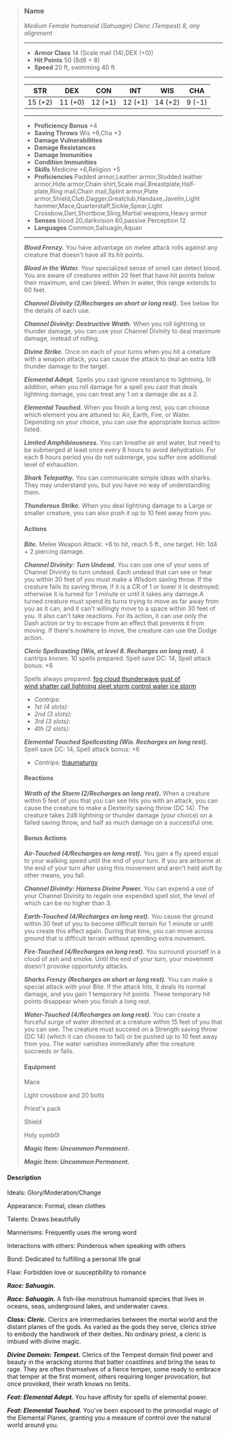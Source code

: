>### Name
>*Medium Female humanoid (Sahuagin) Cleric (Tempest) 8, any alignment*
>___
>- **Armor Class** 14 (Scale mail (14),DEX (+0))
>- **Hit Points** 50 (8d8 + 8)
>- **Speed** 20 ft, swimming 40 ft
>___
>|**STR**|**DEX**|**CON**|**INT**|**WIS**|**CHA**|
>|:-:|:-:|:-:|:-:|:-:|:-:|
>|15 (+2)|11 (+0)|12 (+1)|12 (+1)|14 (+2)|9 (-1)|
>___
>- **Proficiency Bonus** +4
>- **Saving Throws** Wis +6,Cha +3
>- **Damage Vulnerabilities** 
>- **Damage Resistances** 
>- **Damage Immunities** 
>- **Condition Immunities** 
>- **Skills** Medicine +6,Religion +5
>- **Proficiencies** Padded armor,Leather armor,Studded leather armor,Hide armor,Chain shirt,Scale mail,Breastplate,Half-plate,Ring mail,Chain mail,Splint armor,Plate armor,Shield,Club,Dagger,Greatclub,Handaxe,Javelin,Light hammer,Mace,Quarterstaff,Sickle,Spear,Light Crossbow,Dart,Shortbow,Sling,Martial weapons,Heavy armor
>- **Senses** blood 20,darkvision 60,passive Perception 12
>- **Languages** Common,Sahuagin,Aquan
>___
>***Blood Frenzy.*** You have advantage on melee attack rolls against any creature that doesn't have all its hit points.
>
>***Blood in the Water.*** Your specialized sense of smell can detect blood. You are aware of creatures within 20 feet that have hit points below their maximum, and can bleed. When in water, this range extends to 60 feet.
>
>***Channel Divinity (2/Recharges on short or long rest).*** See below for the details of each use.
>
>***Channel Divinity: Destructive Wrath.*** When you roll lightning or thunder damage, you can use your Channel Divinity to deal maximum damage, instead of rolling.
>
>***Divine Strike.*** Once on each of your turns when you hit a creature with a weapon attack, you can cause the attack to deal an extra 1d8 thunder damage to the target.
>
>***Elemental Adept.*** Spells you cast ignore resistance to lightning. In addition, when you roll damage for a spell you cast that deals lightning damage, you can treat any 1 on a damage die as a 2.
>
>***Elemental Touched.*** When you finish a long rest, you can choose which element you are attuned to: Air, Earth, Fire, or Water. Depending on your choice, you can use the appropriate bonus action listed.
>
>***Limited Amphibiousness.*** You can breathe air and water, but need to be submerged at least once every 8 hours to avoid dehydration. For each 8 hours period you do not submerge, you suffer one additional level of exhaustion.
>
>***Shark Telepathy.*** You can communicate simple ideas with sharks. They may understand you, but you have no way of understanding them.
>
>***Thunderous Strike.*** When you deal lightning damage to a Large or smaller creature, you can also push it up to 10 feet away from you.
>
>#### Actions
>***Bite.*** Melee Weapon Attack: +6 to hit, reach 5 ft., one target. Hit: 1d4 + 2 piercing damage.
>
>***Channel Divinity: Turn Undead.***  You can use one of your uses of Channel Divinity to turn undead. Each undead that can see or hear you within 30 feet of you must make a Wisdom saving throw. If the creature fails its saving throw, if it is a CR of 1 or lower it is destroyed; otherwise it is turned for 1 minute or until it takes any damage.A turned creature must spend its turns trying to move as far away from you as it can, and it can't willingly move to a space within 30 feet of you. It also can't take reactions. For its action, it can use only the Dash action or try to escape from an effect that prevents it from moving. If there's nowhere to move, the creature can use the Dodge action.
>
>***Cleric Spellcasting (Wis, at level 8. Recharges on long rest).*** 4 cantrips known. 10 spells prepared. Spell save DC: 14, Spell attack bonus: +6
>
>Spells always prepared: [fog cloud](http://azgaarnoth.tedneward.com/magic/spells/fog-cloud/),[thunderwave](http://azgaarnoth.tedneward.com/magic/spells/thunderwave/),[gust of wind](http://azgaarnoth.tedneward.com/magic/spells/gust-of-wind/),[shatter](http://azgaarnoth.tedneward.com/magic/spells/shatter/),[call lightning](http://azgaarnoth.tedneward.com/magic/spells/call-lightning/),[sleet storm](http://azgaarnoth.tedneward.com/magic/spells/sleet-storm/),[control water](http://azgaarnoth.tedneward.com/magic/spells/control-water/),[ice storm](http://azgaarnoth.tedneward.com/magic/spells/ice-storm/)
>
>* *Cantrips:* 
>* *1st (4 slots):* 
>* *2nd (3 slots):* 
>* *3rd (3 slots):* 
>* *4th (2 slots):* 
>
>
>***Elemental Touched Spellcasting (Wis. Recharges on long rest).*** Spell save DC: 14, Spell attack bonus: +6
>
>* *Cantrips:* [thaumaturgy](http://azgaarnoth.tedneward.com/magic/spells/thaumaturgy/)
>
>
>#### Reactions
>***Wrath of the Storm (2/Recharges on long rest).*** When a creature within 5 feet of you that you can see hits you with an attack, you can cause the creature to make a Dexterity saving throw (DC 14). The creature takes 2d8 lightning or thunder damage (your choice) on a failed saving throw, and half as much damage on a successful one.
>
>
>#### Bonus Actions
>***Air-Touched (4/Recharges on long rest).*** You gain a fly speed equal to your walking speed until the end of your turn. If you are airborne at the end of your turn after using this movement and aren't held aloft by other means, you fall.
>
>***Channel Divinity: Harness Divine Power.*** You can expend a use of your Channel Divinity to regain one expended spell slot, the level of which can be no higher than 3.
>
>***Earth-Touched (4/Recharges on long rest).*** You cause the ground within 30 feet of you to become difficult terrain for 1 minute or until you create this effect again. During that time, you can move across ground that is difficult terrain without spending extra movement.
>
>***Fire-Touched (4/Recharges on long rest).*** You surround yourself in a cloud of ash and smoke. Until the end of your turn, your movement doesn't provoke opportunity attacks.
>
>***Sharks Frenzy (Recharges on short or long rest).*** You can make a special attack with your Bite. If the attack hits, it deals its normal damage, and you gain 1 temporary hit points. These temporary hit points disappear when you finish a long rest.
>
>***Water-Touched (4/Recharges on long rest).*** You can create a forceful surge of water directed at a creature within 15 feet of you that you can see. The creature must succeed on a Strength saving throw (DC 14) (which it can choose to fail) or be pushed up to 10 feet away from you. The water vanishes immediately after the creature succeeds or fails.
>
>
>#### Equipment
>Mace
>
>Light crossbow and 20 bolts
>
>Priest's pack
>
>Shield
>
>Holy symb0l
>
>***Magic Item: Uncommon Permanent.***
>
>***Magic Item: Uncommon Permanent.***
>

#### Description
Ideals: Glory/Moderation/Change

Appearance: Formal, clean clothes

Talents: Draws beautifully

Mannerisms: Frequently uses the wrong word

Interactions with others: Ponderous when speaking with others

Bond: Dedicated to fulfilling a personal life goal

Flaw: Forbidden love or susceptibility to romance

***Race: Sahuagin.***

***Race: Sahuagin.*** A fish-like monstrous humanoid species that lives in oceans, seas, underground lakes, and underwater caves.

***Class: Cleric.*** Clerics are intermediaries between the mortal world and the distant planes of the gods. As varied as the gods they serve, clerics strive to embody the handiwork of their deities. No ordinary priest, a cleric is imbued with divine magic.

***Divine Domain: Tempest.*** Clerics of the Tempest domain find power and beauty in the wracking storms that batter coastlines and bring the seas to rage. They are often themselves of a fierce temper, some ready to embrace that temper at the first moment, others requiring longer provocation, but once provoked, their wrath knows no limits.

***Feat: Elemental Adept.*** You have affinity for spells of elemental power.

***Feat: Elemental Touched.*** You've been exposed to the primordial magic of the Elemental Planes, granting you a measure of control over the natural world around you.



